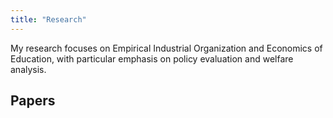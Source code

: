 ```yaml
---
title: "Research"
---
```


My research focuses on Empirical Industrial Organization and Economics of Education, with particular emphasis on policy evaluation and welfare analysis.

## Papers

